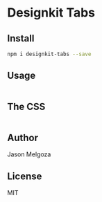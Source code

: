 # Designkit Tabs

## Install

```bash
npm i designkit-tabs --save
```

## Usage

```html

```

## The CSS

```css

```

## Author

Jason Melgoza

## License

MIT
